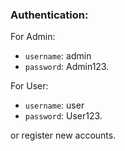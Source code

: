 ### Authentication:
For Admin:
- `username`: admin
- `password`: Admin123.

For User: 
- `username`: user
- `password`: User123.

or register new accounts.

